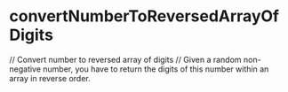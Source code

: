 # convertNumberToReversedArrayOfDigits
// Convert number to reversed array of digits
// Given a random non-negative number, you have to return the digits of this number within an array in reverse order.
